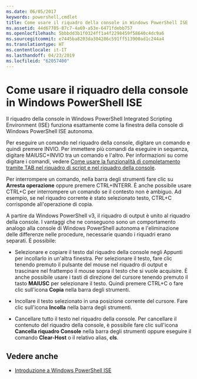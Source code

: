 ```yaml
---
ms.date: 06/05/2017
keywords: powershell,cmdlet
title: Come usare il riquadro della console in Windows PowerShell ISE
ms.assetid: 44d67705-87c7-4a69-a53e-6471fdebb757
ms.openlocfilehash: 5bbbdd3b1f0324ff1a4f2298459f58640c4dc9a6
ms.sourcegitcommit: e7445ba8203da304286c591ff513900ad1c244a4
ms.translationtype: HT
ms.contentlocale: it-IT
ms.lasthandoff: 04/23/2019
ms.locfileid: "62057400"
---
```

# <a name="how-to-use-the-console-pane-in-the-windows-powershell-ise"></a>Come usare il riquadro della console in Windows PowerShell ISE

Il riquadro della console in Windows PowerShell Integrated Scripting Environment (ISE) funziona esattamente come la finestra della console di Windows PowerShell ISE autonoma.

Per eseguire un comando nel riquadro della console, digitare un comando e quindi premere INVIO. Per immettere più comandi da eseguire in sequenza, digitare MAIUSC+INVIO tra un comando e l'altro. Per informazioni su come digitare i comandi, vedere [Come usare la funzionalità di completamento tramite TAB nel riquadro di script e nel riquadro della console](How-to-Use-Tab-Completion-in-the-Script-Pane-and-Console-Pane.md).

Per interrompere un comando, nella barra degli strumenti fare clic su **Arresta operazione** oppure premere CTRL+INTERR. È anche possibile usare CTRL+C per interrompere un comando se il contesto non è ambiguo. Ad esempio, se nel riquadro corrente è stato selezionato testo, CTRL+C corrisponde all'operazione di copia.

A partire da Windows PowerShell v3, il riquadro di output è unito al riquadro della console. I vantaggi che ne conseguono sono un comportamento analogo alla console di Windows PowerShell autonoma e l'eliminazione delle differenze nelle procedure, necessarie quando i riquadri erano separati. È possibile:

- Selezionare e copiare il testo dal riquadro della console negli Appunti per incollarlo in un'altra finestra. Per selezionare il testo, fare clic tenendo premuto il pulsante del mouse nel riquadro di output e trascinare nel frattempo il mouse sopra il testo che si vuole acquisire. È anche possibile usare i tasti di direzione del cursore tenendo premuto il tasto **MAIUSC** per selezionare il testo. Quindi premere CTRL+C o fare clic sull'icona **Copia** nella barra degli strumenti.

- Incollare il testo selezionato in una posizione corrente del cursore. Fare clic sull'icona **Incolla** nella barra degli strumenti.

- Cancellare tutto il testo nel riquadro della console. Per cancellare il contenuto del riquadro della console, è possibile fare clic sull'icona **Cancella riquadro Console** nella barra degli strumenti oppure eseguire il comando **Clear-Host** o il relativo alias, **cls**.

## <a name="see-also"></a>Vedere anche

- [Introduzione a Windows PowerShell ISE](Introducing-the-Windows-PowerShell-ISE.md)